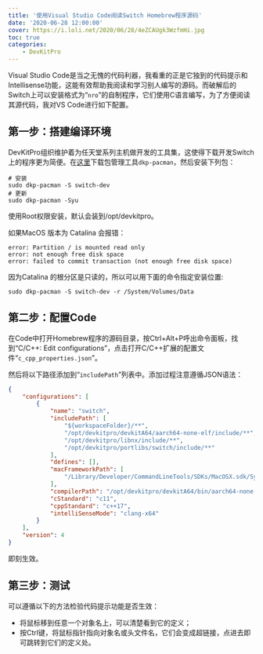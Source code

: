 ```yaml
---
title: '使用Visual Studio Code阅读Switch Homebrew程序源码'
date: '2020-06-28 12:00:00'
cover: https://i.loli.net/2020/06/28/4eZCAUgk3WzfmHi.jpg
toc: true
categories:
    - DevKitPro
---
```


Visual Studio Code是当之无愧的代码利器，我看重的正是它独到的代码提示和Intellisense功能，这能有效帮助我阅读和学习别人编写的源码。而破解后的Switch上可以安装格式为“`nro`”的自制程序，它们使用C语言编写，为了方便阅读其源代码，我对VS Code进行如下配置。



## 第一步：搭建编译环境

DevKitPro组织维护着为任天堂系列主机做开发的工具集，这使得下载开发Switch上的程序更为简便。在[这里](https://devkitpro.org/wiki/devkitPro_pacman)下载包管理工具`dkp-pacman`，然后安装下列包：

```
# 安装
sudo dkp-pacman -S switch-dev
# 更新
sudo dkp-pacman -Syu
```

使用Root权限安装，默认会装到/opt/devkitpro。

如果MacOS 版本为 Catalina 会报错：

```
error: Partition / is mounted read only
error: not enough free disk space
error: failed to commit transaction (not enough free disk space)
```

因为Catalina 的根分区是只读的，所以可以用下面的命令指定安装位置:

```
sudo dkp-pacman -S switch-dev -r /System/Volumes/Data
```

## 第二步：配置Code

在Code中打开Homebrew程序的源码目录，按Ctrl+Alt+P呼出命令面板，找到“C/C++: Edit configurations”，点击打开C/C++扩展的配置文件“`c_cpp_properties.json`”。

然后将以下路径添加到“`includePath`”列表中。添加过程注意遵循JSON语法：

```json
{
    "configurations": [
        {
            "name": "switch",
            "includePath": [
                "${workspaceFolder}/**",
                "/opt/devkitpro/devkitA64/aarch64-none-elf/include/**",
                "/opt/devkitpro/libnx/include/**",
                "/opt/devkitpro/portlibs/switch/include/**"
            ],
            "defines": [],
            "macFrameworkPath": [
                "/Library/Developer/CommandLineTools/SDKs/MacOSX.sdk/System/Library/Frameworks"
            ],
            "compilerPath": "/opt/devkitpro/devkitA64/bin/aarch64-none-elf-gcc",
            "cStandard": "c11",
            "cppStandard": "c++17",
            "intelliSenseMode": "clang-x64"
        }
    ],
    "version": 4
}
```

即刻生效。

## 第三步：测试

可以遵循以下的方法检验代码提示功能是否生效：

- 将鼠标移到任意一个对象名上，可以清楚看到它的定义；
- 按Ctrl键，将鼠标指针指向对象名或头文件名，它们会变成超链接，点进去即可跳转到它们的定义处。